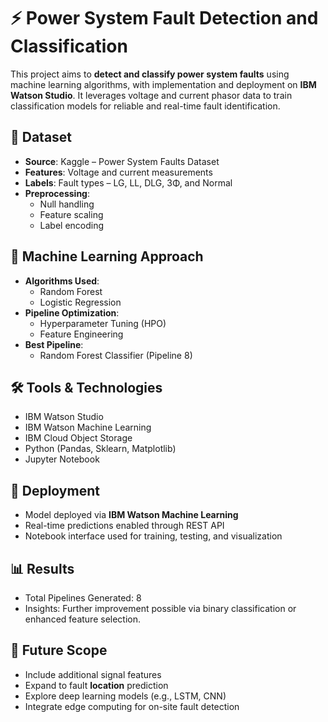 # ⚡ Power System Fault Detection and Classification

This project aims to **detect and classify power system faults** using machine learning algorithms, with implementation and deployment on **IBM Watson Studio**. It leverages voltage and current phasor data to train classification models for reliable and real-time fault identification.

## 📁 Dataset

- **Source**: Kaggle – Power System Faults Dataset
- **Features**: Voltage and current measurements
- **Labels**: Fault types – LG, LL, DLG, 3Φ, and Normal
- **Preprocessing**:
  - Null handling
  - Feature scaling
  - Label encoding

## 🧠 Machine Learning Approach

- **Algorithms Used**: 
  - Random Forest
  - Logistic Regression
- **Pipeline Optimization**: 
  - Hyperparameter Tuning (HPO)
  - Feature Engineering
- **Best Pipeline**:
  - Random Forest Classifier (Pipeline 8)


## 🛠️ Tools & Technologies

- IBM Watson Studio
- IBM Watson Machine Learning
- IBM Cloud Object Storage
- Python (Pandas, Sklearn, Matplotlib)
- Jupyter Notebook

## 🚀 Deployment

- Model deployed via **IBM Watson Machine Learning**
- Real-time predictions enabled through REST API
- Notebook interface used for training, testing, and visualization

## 📊 Results

- Total Pipelines Generated: 8
- Insights: Further improvement possible via binary classification or enhanced feature selection.

## 🔮 Future Scope

- Include additional signal features
- Expand to fault **location** prediction
- Explore deep learning models (e.g., LSTM, CNN)
- Integrate edge computing for on-site fault detection


